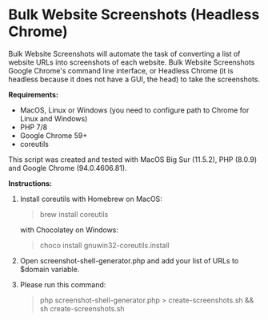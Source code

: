 # Bulk Website Screenshots (Headless Chrome)
Bulk Website Screenshots will automate the task of converting a list of website URLs into screenshots of each website. Bulk Website Screenshots Google Chrome's command line interface, or Headless Chrome (it is headless because it does not have a GUI, the head) to take the screenshots.

**Requirements:**
 * MacOS, Linux or Windows (you need to configure path to Chrome for Linux and Windows)
  * PHP 7/8
  * Google Chrome 59+
  * coreutils

This script was created and tested with MacOS Big Sur (11.5.2), PHP (8.0.9) and Google Chrome (94.0.4606.81).

**Instructions:**

 1. Install coreutils
    with Homebrew on MacOS:
    > brew install coreutils
    
    with Chocolatey on Windows:
    > choco install gnuwin32-coreutils.install
 2. Open screenshot-shell-generator.php and add your list of URLs to $domain variable.
 3. Please run this command:

    > php screenshot-shell-generator.php > create-screenshots.sh && sh
    > create-screenshots.sh
